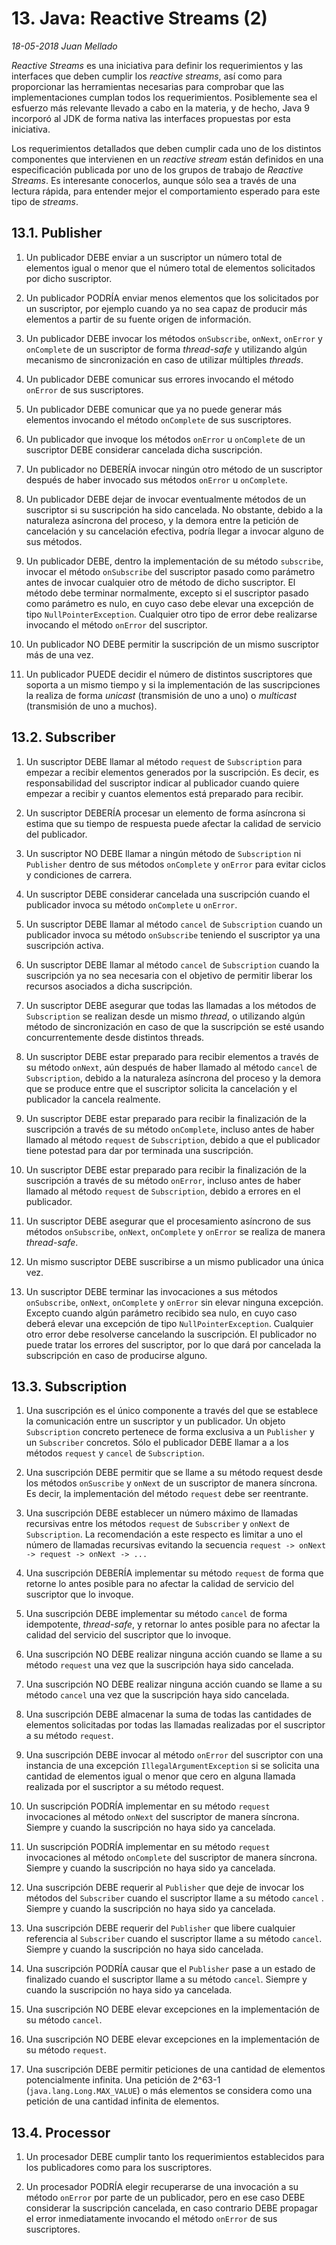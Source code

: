 # 13. Java: Reactive Streams (2)

_18-05-2018_ _Juan Mellado_

_Reactive Streams_ es una iniciativa para definir los requerimientos y las interfaces que deben cumplir los _reactive streams_, así como para proporcionar las herramientas necesarias para comprobar que las implementaciones cumplan todos los requerimientos. Posiblemente sea el esfuerzo más relevante llevado a cabo en la materia, y de hecho, Java 9 incorporó al JDK de forma nativa las interfaces propuestas por esta iniciativa.

Los requerimientos detallados que deben cumplir cada uno de los distintos componentes que intervienen en un _reactive stream_ están definidos en una especificación publicada por uno de los grupos de trabajo de _Reactive Streams_. Es interesante conocerlos, aunque sólo sea a través de una lectura rápida, para entender mejor el comportamiento esperado para este tipo de _streams_.

## 13.1. Publisher

1. Un publicador DEBE enviar a un suscriptor un número total de elementos igual o menor que el número total de elementos solicitados por dicho suscriptor.

2. Un publicador PODRÍA enviar menos elementos que los solicitados por un suscriptor, por ejemplo cuando ya no sea capaz de producir más elementos a partir de su fuente origen de información.

3. Un publicador DEBE invocar los métodos ```onSubscribe```, ```onNext```, ```onError``` y ```onComplete``` de un suscriptor de forma _thread-safe_ y utilizando algún mecanismo de sincronización en caso de utilizar múltiples _threads_.

4. Un publicador DEBE comunicar sus errores invocando el método ```onError``` de sus suscriptores.

5. Un publicador DEBE comunicar que ya no puede generar más elementos invocando el método ```onComplete``` de sus suscriptores.

6. Un publicador que invoque los métodos ```onError``` u ```onComplete``` de un suscriptor DEBE considerar cancelada dicha suscripción.

7. Un publicador no DEBERÍA invocar ningún otro método de un suscriptor después de haber invocado sus métodos ```onError``` u ```onComplete```.

8. Un publicador DEBE dejar de invocar eventualmente métodos de un suscriptor si su suscripción ha sido cancelada. No obstante, debido a la naturaleza asíncrona del proceso, y la demora entre la petición de cancelación y su cancelación efectiva, podría llegar a invocar alguno de sus métodos.

9. Un publicador DEBE, dentro la implementación de su método ```subscribe```, invocar el método ```onSubscribe``` del suscriptor pasado como parámetro antes de invocar cualquier otro de método de dicho suscriptor. El método debe terminar normalmente, excepto si el suscriptor pasado como parámetro es nulo, en cuyo caso debe elevar una excepción de tipo ```NullPointerException```. Cualquier otro tipo de error debe realizarse invocando el método ```onError``` del suscriptor.

10. Un publicador NO DEBE permitir la suscripción de un mismo suscriptor más de una vez.

11. Un publicador PUEDE decidir el número de distintos suscriptores que soporta a un mismo tiempo y si la implementación de las suscripciones la realiza de forma _unicast_ (transmisión de uno a uno) o _multicast_ (transmisión de uno a muchos).

## 13.2. Subscriber

1. Un suscriptor DEBE llamar al método ```request``` de ```Subscription``` para empezar a recibir elementos generados por la suscripción. Es decir, es responsabilidad del suscriptor indicar al publicador cuando quiere empezar a recibir y cuantos elementos está preparado para recibir.

2. Un suscriptor DEBERÍA procesar un elemento de forma asíncrona si estima que su tiempo de respuesta puede afectar la calidad de servicio del publicador.

3. Un suscriptor NO DEBE llamar a ningún método de ```Subscription``` ni ```Publisher``` dentro de sus métodos ```onComplete``` y ```onError``` para evitar ciclos y condiciones de carrera.

4. Un suscriptor DEBE considerar cancelada una suscripción cuando el publicador invoca su método ```onComplete``` u ```onError```.

5. Un suscriptor DEBE llamar al método ```cancel``` de ```Subscription``` cuando un publicador invoca su método ```onSubscribe``` teniendo el suscriptor ya una suscripción activa.

6. Un suscriptor DEBE llamar al método ```cancel``` de ```Subscription``` cuando la suscripción ya no sea necesaria con el objetivo de permitir liberar los recursos asociados a dicha suscripción.

7. Un suscriptor DEBE asegurar que todas las llamadas a los métodos de ```Subscription``` se realizan desde un mismo _thread_, o utilizando algún método de sincronización en caso de que la suscripción se esté usando concurrentemente desde distintos threads.

8. Un suscriptor DEBE estar preparado para recibir elementos a través de su método ```onNext```, aún después de haber llamado al método ```cancel``` de ```Subscription```, debido a la naturaleza asíncrona del proceso y la demora que se produce entre que el suscriptor solicita la cancelación y el publicador la cancela realmente.

9. Un suscriptor DEBE estar preparado para recibir la finalización de la suscripción a través de su método ```onComplete```, incluso antes de haber llamado al método ```request``` de ```Subscription```, debido a que el publicador tiene potestad para dar por terminada una suscripción.

10. Un suscriptor DEBE estar preparado para recibir la finalización de la suscripción a través de su método ```onError```, incluso antes de haber llamado al método ```request``` de ```Subscription```, debido a errores en el publicador.

11. Un suscriptor DEBE asegurar que el procesamiento asíncrono de sus métodos ```onSubscribe```, ```onNext```, ```onComplete``` y ```onError``` se realiza de manera _thread-safe_.

12. Un mismo suscriptor DEBE suscribirse a un mismo publicador una única vez.

13. Un suscriptor DEBE terminar las invocaciones a sus métodos ```onSubscribe```, ```onNext```, ```onComplete``` y ```onError``` sin elevar ninguna excepción. Excepto cuando algún parámetro recibido sea nulo, en cuyo caso deberá elevar una excepción de tipo ```NullPointerException```. Cualquier otro error debe resolverse cancelando la suscripción. El publicador no puede tratar los errores del suscriptor, por lo que dará por cancelada la subscripción en caso de producirse alguno.

## 13.3. Subscription

1. Una suscripción es el único componente a través del que se establece la comunicación entre un suscriptor y un publicador. Un objeto ```Subscription``` concreto pertenece de forma exclusiva a un ```Publisher``` y un ```Subscriber``` concretos. Sólo el publicador DEBE llamar a a los métodos ```request``` y ```cancel``` de ```Subscription```.

2. Una suscripción DEBE permitir que se llame a su método request desde los métodos ```onSuscribe``` y ```onNext``` de un suscriptor de manera síncrona. Es decir, la implementación del método ```request``` debe ser reentrante.

3. Una suscripción DEBE establecer un número máximo de llamadas recursivas entre los métodos ```request``` de ```Subscriber``` y ```onNext``` de ```Subscription```. La recomendación a este respecto es limitar a uno el número de llamadas recursivas evitando la secuencia ```request -> onNext -> request -> onNext -> ...```

4. Una suscripción DEBERÍA implementar su método ```request``` de forma que retorne lo antes posible para no afectar la calidad de servicio del suscriptor que lo invoque.

5. Una suscripción DEBE implementar su método ```cancel``` de forma idempotente, _thread-safe_, y retornar lo antes posible para no afectar la calidad del servicio del suscriptor que lo invoque.

6. Una suscripción NO DEBE realizar ninguna acción cuando se llame a su método ```request``` una vez que la suscripción haya sido cancelada.

7. Una suscripción NO DEBE realizar ninguna acción cuando se llame a su método ```cancel``` una vez que la suscripción haya sido cancelada.

8. Una suscripción DEBE almacenar la suma de todas las cantidades de elementos solicitadas por todas las llamadas realizadas por el suscriptor a su método ```request```.

9. Una suscripción DEBE invocar al método ```onError``` del suscriptor con una instancia de una excepción ```IllegalArgumentException``` si se solicita una cantidad de elementos igual o menor que cero en alguna llamada realizada por el suscriptor a su método request.

10. Un suscripción PODRÍA implementar en su método ```request``` invocaciones al método ```onNext``` del suscriptor de manera síncrona. Siempre y cuando la suscripción no haya sido ya cancelada.

11. Un suscripción PODRÍA implementar en su método ```request``` invocaciones al método ```onComplete``` del suscriptor de manera síncrona. Siempre y cuando la suscripción no haya sido ya cancelada.

12. Una suscripción DEBE requerir al ```Publisher``` que deje de invocar los métodos del ```Subscriber``` cuando el suscriptor llame a su método ```cancel``` . Siempre y cuando la suscripción no haya sido ya cancelada.

13. Una suscripción DEBE requerir del ```Publisher``` que libere cualquier referencia al ```Subscriber``` cuando el suscriptor llame a su método ```cancel```. Siempre y cuando la suscripción no haya sido cancelada.

14. Una suscripción PODRÍA causar que el ```Publisher``` pase a un estado de finalizado cuando el suscriptor llame a su método ```cancel```. Siempre y cuando la suscripción no haya sido ya cancelada.

15. Una suscripción NO DEBE elevar excepciones en la implementación de su método ```cancel```.

16. Una suscripción NO DEBE elevar excepciones en la implementación de su método ```request```.

17. Una suscripción DEBE permitir peticiones de una cantidad de elementos potencialmente infinita. Una petición de 2^63-1 (```java.lang.Long.MAX_VALUE```) o más elementos se considera como una petición de una cantidad infinita de elementos.

## 13.4. Processor

1. Un procesador DEBE cumplir tanto los requerimientos establecidos para los publicadores como para los suscriptores.

2. Un procesador PODRÍA elegir recuperarse de una invocación a su método ```onError``` por parte de un publicador, pero en ese caso DEBE considerar la suscripción cancelada, en caso contrario DEBE propagar el error inmediatamente invocando el método ```onError``` de sus suscriptores.
